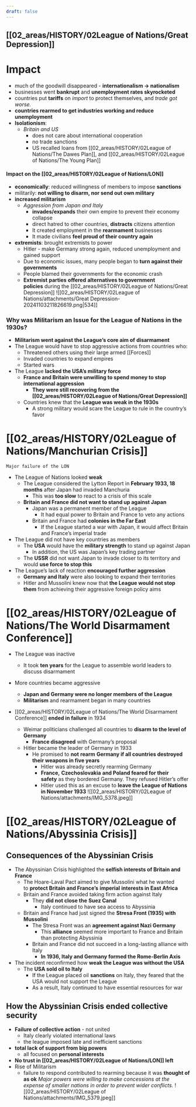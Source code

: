 ```yaml
---
draft: false
---
```

## [[02_areas/HISTORY/02League of Nations/Great Depression]]

# Impact
- much of the goodwill disappeared - **internationalism -> nationalism**
- businesses went **bankrupt** and **unemployment rates skyrocketed**
- countries put **tariffs** on *import* to protect themselves, and *trade got worse.*
- **countries rearmed to get industries working and reduce unemployment**
- **Isolationism**: 
	- *Britain and US*
		- does not care about international cooperation
		- no trade sanctions
		- US recalled loans from [[02_areas/HISTORY/02League of Nations/The Dawes Plan]], and [[02_areas/HISTORY/02League of Nations/The Young Plan]]
#### Impact on the [[02_areas/HISTORY/02League of Nations/LON]]
- **economically**: reduced willingness of members to impose **sanctions**
- militarily: **not willing to disarm, nor send out own military**
- **increased militarism**
	- *Aggression from Japan and Italy*
		- **invades/expands** their own empire to prevent their economy collapse
		- direct hatred to other countries, **distracts** citizens attention
		- It created employment in the **rearmament** businesses
	    - It made civilians **feel proud of their country again**
- **extremists**: brought extremists to power
	- Hitler - make Germany strong again, reduced unemployment and gained support
	- Due to economic issues, many people began to **turn against their governments**
	- People blamed their governments for the economic crash
	- **Extremist** **parties** **offered** **alternatives to government policies** during the [[02_areas/HISTORY/02League of Nations/Great Depression]]
![[02_areas/HISTORY/02League of Nations/attachments/Great Depression-20241103211826619.png|534]]
### Why was Militarism an Issue for the League of Nations in the 1930s?
- **Militarism went against the League’s core aim of** **disarmament**
- The League would have to stop aggressive actions from countries who:
    - Threatened others using their large armed [[Forces]]
    - Invaded countries to expand empires
    - Started wars
- The League **lacked the USA’s military force**
    - **France and Britain were unwilling to spend money to stop international aggression**
        - **They were still recovering from the [[02_areas/HISTORY/02League of Nations/Great Depression]]**
    - Countries knew that the **League was weak in the 1930s**
        - A strong military would scare the League to rule in the country’s favor

# [[02_areas/HISTORY/02League of Nations/Manchurian Crisis]]
	Major failure of the LON
- The League of Nations looked **weak**
    - The League considered the Lytton Report in **February 1933, 18 months** after Japan had invaded Manchuria
        - This was **too slow** to react to a crisis of this scale
    - **Britain and France did not want to stand up against Japan**
        - Japan was a permanent member of the League
            - It had equal power to Britain and France to veto any actions
        - Britain and France had **colonies** **in the Far East**
            - If the League started a war with Japan, it would affect Britain and France’s imperial trade
- The League did not have key countries as members
    - The **USA** would have the **military strength** to stand up against Japan
        - In addition, the US was Japan’s key trading partner
    - The **USSR** did not want Japan to invade closer to its territory and would **use force to stop this**
- The League’s lack of reaction **encouraged further aggression**
    - **Germany and Italy** were also looking to expand their territories
    - Hitler and Mussolini knew now that **the League would not stop them** from achieving their aggressive foreign policy aims


# [[02_areas/HISTORY/02League of Nations/The World Disarmament Conference]]
- The League was inactive
    - It took **ten years** for the League to assemble world leaders to discuss disarmament
- More countries became aggressive
    - **Japan and Germany were no longer members of the League**
    - **Militarism** and rearmament began in many countries

- [[02_areas/HISTORY/02League of Nations/The World Disarmament Conference]] **ended in failure** in 1934
    - Weimar politicians challenged all countries to **disarm to the level of Germany**
        - **France disagreed** with Germany’s proposal
    - Hitler became the leader of Germany in 1933
        - He promised to **not** **rearm** **Germany if all countries destroyed their weapons in five years**
            - Hitler was already secretly rearming Germany
            - **France,** **Czechoslovakia** **and Poland feared for their safety** as they bordered Germany. They refused Hitler’s offer
            - Hitler used this as an excuse to **leave the League of Nations in November 1933**
![[02_areas/HISTORY/02League of Nations/attachments/IMG_5378.jpeg]]

# [[02_areas/HISTORY/02League of Nations/Abyssinia Crisis]]
## Consequences of the Abyssinian Crisis
- The Abyssinian Crisis highlighted the **selfish interests of Britain and France**
    - The Hoare-Laval Pact aimed to give Mussolini what he wanted to **protect Britain and France’s** **imperial** **interests in East Africa**
    - Britain and France avoided taking firm action against Italy
        - They **did not close the** **Suez Canal**
            - Italy continued to have sea access to Abyssinia
    - Britain and France had just signed the **Stresa Front (1935) with Mussolini**
        - The Stresa Front was an **agreement against Nazi Germany**
            - This **alliance** seemed more important to France and Britain than protecting Abyssinia
        - Britain and France did not succeed in a long-lasting alliance with Italy
            - **In 1936, Italy and Germany formed the Rome-Berlin Axis**
- The incident reconfirmed how **weak the League was without the USA**
    - The **USA sold oil to Italy**
        - If the League placed oil **sanctions** on Italy, they feared that the USA would not support the League
        - As a result, Italy continued to have essential resources for war
## How the Abyssinian Crisis ended collective security
- **Failure of collective action** - not united
	- Italy clearly violated international laws
	- the league imposed late and inefficient sanctions
- **total lack of support from big powers**
	- all focused on **personal interests**
- **No trust in [[02_areas/HISTORY/02League of Nations/LON]] left**
- Rise of Militarism
	- failure to respond contributed to rearming because it was **thought of as ok**
*Major powers were willing to make concessions at the expense of smaller nations in order to prevent wider conflicts.*
![[02_areas/HISTORY/02League of Nations/attachments/IMG_5379.jpeg]]
